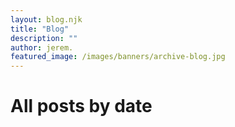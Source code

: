```yaml
---
layout: blog.njk
title: "Blog"
description: "" 
author: jerem.
featured_image: /images/banners/archive-blog.jpg
---
```


# All posts by date